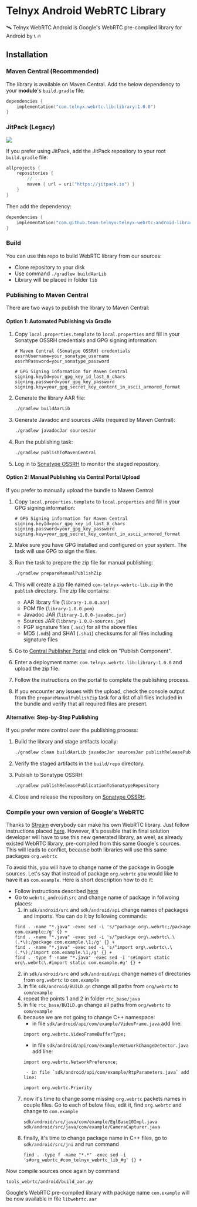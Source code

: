 # Telnyx Android WebRTC Library

🛰️ Telnyx WebRTC Android is Google's WebRTC pre-compiled library for Android by :telephone_receiver: :fire:

## Installation

### Maven Central (Recommended)

The library is available on Maven Central. Add the below dependency to your **module**'s `build.gradle` file:

```kotlin
dependencies {
    implementation("com.telnyx.webrtc.lib:library:1.0.0")
}
```

### JitPack (Legacy)

[![](https://jitpack.io/v/team-telnyx/telnyx-webrtc-android-library.svg)](https://jitpack.io/#team-telnyx/telnyx-webrtc-android-library)

If you prefer using JitPack, add the JitPack repository to your root `build.gradle` file:

```kotlin
allprojects {
    repositories {
        // ...
        maven { url = uri("https://jitpack.io") }
    }
}
```

Then add the dependency:

```kotlin
dependencies {
    implementation("com.github.team-telnyx:telnyx-webrtc-android-library:1.0.0")
}
```

### Build

You can use this repo to build WebRTC library from our sources:

- Clone repository to your disk
- Use command `./gradlew buildAarLib`
- Library will be placed in folder `lib`

### Publishing to Maven Central

There are two ways to publish the library to Maven Central:

#### Option 1: Automated Publishing via Gradle

1. Copy `local.properties.template` to `local.properties` and fill in your Sonatype OSSRH credentials and GPG signing information:
   ```properties
   # Maven Central (Sonatype OSSRH) credentials
   ossrhUsername=your_sonatype_username
   ossrhPassword=your_sonatype_password

   # GPG Signing information for Maven Central
   signing.keyId=your_gpg_key_id_last_8_chars
   signing.password=your_gpg_key_password
   signing.key=your_gpg_secret_key_content_in_ascii_armored_format
   ```

2. Generate the library AAR file:
   ```bash
   ./gradlew buildAarLib
   ```

3. Generate Javadoc and sources JARs (required by Maven Central):
   ```bash
   ./gradlew javadocJar sourcesJar
   ```

4. Run the publishing task:
   ```bash
   ./gradlew publishToMavenCentral
   ```

5. Log in to [Sonatype OSSRH](https://s01.oss.sonatype.org/) to monitor the staged repository.

#### Option 2: Manual Publishing via Central Portal Upload

If you prefer to manually upload the bundle to Maven Central:

1. Copy `local.properties.template` to `local.properties` and fill in your GPG signing information:
   ```properties
   # GPG Signing information for Maven Central
   signing.keyId=your_gpg_key_id_last_8_chars
   signing.password=your_gpg_key_password
   signing.key=your_gpg_secret_key_content_in_ascii_armored_format
   ```

2. Make sure you have GPG installed and configured on your system. The task will use GPG to sign the files.

3. Run the task to prepare the zip file for manual publishing:
   ```bash
   ./gradlew prepareManualPublishZip
   ```

4. This will create a zip file named `com-telnyx-webrtc-lib.zip` in the `publish` directory. The zip file contains:
   - AAR library file (`library-1.0.0.aar`)
   - POM file (`library-1.0.0.pom`)
   - Javadoc JAR (`library-1.0.0-javadoc.jar`)
   - Sources JAR (`library-1.0.0-sources.jar`)
   - PGP signature files (`.asc`) for all the above files
   - MD5 (`.md5`) and SHA1 (`.sha1`) checksums for all files including signature files

5. Go to [Central Publisher Portal](https://central.sonatype.org/) and click on "Publish Component".

6. Enter a deployment name: `com.telnyx.webrtc.lib:library:1.0.0` and upload the zip file.

7. Follow the instructions on the portal to complete the publishing process.

8. If you encounter any issues with the upload, check the console output from the `prepareManualPublishZip` task for a list of all files included in the bundle and verify that all required files are present.

#### Alternative: Step-by-Step Publishing

If you prefer more control over the publishing process:

1. Build the library and stage artifacts locally:
   ```bash
   ./gradlew clean buildAarLib javadocJar sourcesJar publishReleasePublicationToLocalRepoRepository
   ```

2. Verify the staged artifacts in the `build/repo` directory.

3. Publish to Sonatype OSSRH:
   ```bash
   ./gradlew publishReleasePublicationToSonatypeRepository
   ```

4. Close and release the repository on [Sonatype OSSRH](https://s01.oss.sonatype.org/).

### Compile your own version of Google's WebRTC

Thanks to [Stream](https://getstream.io?utm_source=Github&utm_medium=Jaewoong_OSS&utm_content=Developer&utm_campaign=Github_Feb2023_Jaewoong_StreamWebRTCAndroid&utm_term=DevRelOss) everybody can make his own WebRTC library. Just follow instructions placed [here](https://getstream.io/resources/projects/webrtc/library/android/). However, it's possible that in final solution developer will have to use this new generated library, as weel, as already existed WebRTC library, pre-compiled from this same Google's sources. This will leads to conflict, because both libraries will use this same packages `org.webrtc`

To avoid this, you will have to change name of the package in Google sources. Let's say that instead of package `org.webrtc` you would like to have it as `com.example`. Here is short description how to do it:

- Follow instructions described [here](https://getstream.io/resources/projects/webrtc/library/android/)
- Go to `webrtc_android\src` and change name of package in follwoing places:
    1. in `sdk/android/src` and `sdk/android/api` change names of packages and imports. You can do it by following commands:
    ```
    find . -name "*.java" -exec sed -i 's/^package org\.webrtc;/package com.example;/g' {} +
    find . -name "*.java" -exec sed -i 's/^package org\.webrtc\.\(.*\);/package com.example.\1;/g' {} +
    find . -name "*.java" -exec sed -i 's/^import org\.webrtc\.\(.*\);/import com.example.\1;/g' {} +
    find . -type f -name "*.java" -exec sed -i 's#import static org\.webrtc\.#import static com.example.#g' {} +
    ```
    2. in `sdk/android/src` and `sdk/android/api` change names of directories from `org.webrtc` to `com.example`
    3. in file `sdk/android/BUILD.gn` change all paths from `org/webrtc` to `com/example`
    4. repeat the points 1 and 2 in folder `rtc_base/java`
    5. in file `rtc_base/BUILD.gn` change all paths from `org/webrtc` to `com/example`
    6. because we are not going to change C++ namespace: 
        - in file `sdk/android/api/com/example/VideoFrame.java` add line:
        ```
        import org.webrtc.VideoFrameBufferType;
        ```
        - in file `sdk/android/api/com/example/NetworkChangeDetector.java` add line:
        ```
        import org.webrtc.NetworkPreference;
        ```
            - in file `sdk/android/api/com/example/RtpParameters.java` add line:
        ```
        import org.webrtc.Priority
        ```
    7. now it's time to change some missing `org.webrtc` packets names in couple files. Go to each of below files, edit it, find `org.webrtc` and change to `com.example`
        ```
        sdk/android/src/java/com/example/EglBase10Impl.java
        sdk/android/src/java/com/example/CameraCapturer.java
        ```
    8. finally, it's time to change package name in C++ files, go to `sdk/android/src/jni` and run command
        ```
        find . -type f -name "*.*" -exec sed -i 's#org_webrtc_#com_telnyx_webrtc_lib_#g' {} +
        ```

Now compile sources once again by command
```
tools_webrtc/android/build_aar.py
```

Google's WebRTC pre-compiled library with package name `com.example` will be now available in file `libwebrtc.aar`
